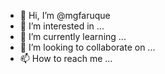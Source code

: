 - 👋 Hi, I’m @mgfaruque
- 👀 I’m interested in ...
- 🌱 I’m currently learning ...
- 💞️ I’m looking to collaborate on ...
- 📫 How to reach me ...

<!---
mgfaruque/mgfaruque is a ✨ special ✨ repository because its `README.md` (this file) appears on your GitHub profile.
You can click the Preview link to take a look at your changes.
--->
